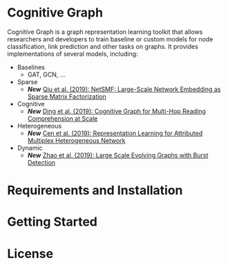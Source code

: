 # Cognitive Graph
Cognitive Graph is a graph representation learning toolkit that allows researchers and developers to train baseline or custom models for node classification, link prediction and other tasks on graphs.
It provides implementations of several models, including:

- Baselines
  - GAT, GCN, ...
- Sparse
  - **_New_** [Qiu et al. (2019): NetSMF: Large-Scale Network Embedding as Sparse Matrix Factorization](http://keg.cs.tsinghua.edu.cn/jietang/publications/www19-Qiu-et-al-NetSMF-Large-Scale-Network-Embedding.pdf)
- Cognitive
  - **_New_** [Ding et al. (2019): Cognitive Graph for Multi-Hop Reading Comprehension at Scale](https://www.overleaf.com/8685337329vkbmkgckzfhk)
- Heterogeneous
  - **_New_** [Cen et al. (2019): Representation Learning for Attributed Multiplex Heterogeneous Network](https://www.overleaf.com/read/cfcyvptkzvjh)
- Dynamic
  - **_New_** [Zhao et al. (2019): Large Scale Evolving Graphs with Burst Detection](https://www.overleaf.com/4361782256sqswxgnmwbrs)

# Requirements and Installation

# Getting Started

# License
